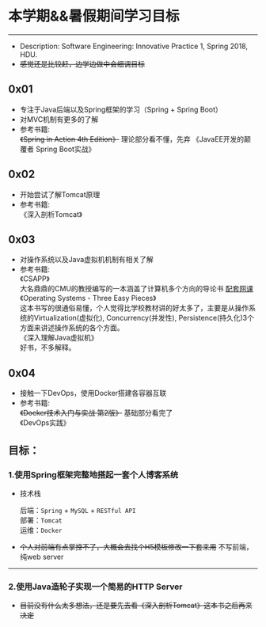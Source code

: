 # 本学期&&暑假期间学习目标
---
* Description: Software Engineering: Innovative Practice 1, Spring 2018, HDU.
* ~~感觉还是比较赶，边学边做中会细调目标~~

## 0x01
* 专注于Java后端以及Spring框架的学习（Spring + Spring Boot）
* 对MVC机制有更多的了解
* 参考书籍:  
  ~~《Spring in Action 4th Edition》~~ 理论部分看不懂，先弃
  《JavaEE开发的颠覆者 Spring Boot实战》

## 0x02
* 开始尝试了解Tomcat原理
* 参考书籍:  
  《深入剖析Tomcat》

## 0x03
* 对操作系统以及Java虚拟机机制有相关了解
* 参考书籍:  
  《CSAPP》  
     大名鼎鼎的CMU的教授编写的一本涵盖了计算机多个方向的导论书  [配套网课](https://www.youtube.com/playlist?list=PLbY-cFJNzq7z_tQGq-rxtq_n2QQDf5vnM)  
  《Operating Systems - Three Easy Pieces》  
     这本书写的很通俗易懂，个人觉得比学校教材讲的好太多了，主要是从操作系统的Virtualization(虚拟化), Concurrency(并发性), Persistence(持久化)3个方面来讲述操作系统的各个方面。  
  《深入理解Java虚拟机》  
     好书，不多解释。

## 0x04
* 接触一下DevOps，使用Docker搭建各容器互联
* 参考书籍:  
  ~~《Docker技术入门与实战 第2版》~~ 基础部分看完了  
  《DevOps实践》


## 目标：
### 1.使用Spring框架完整地搭起一套个人博客系统
* 技术栈  

  后端：`Spring` + `MySQL` + `RESTful API`  
  部署：`Tomcat`  
  运维：`Docker`  

* ~~个人对前端有点掌控不了，大概会去找个H5模板修改一下套来用~~  不写前端，纯web server
---
### 2.使用Java造轮子实现一个简易的HTTP Server
* ~~目前没有什么太多想法，还是要先去看《深入剖析Tomcat》这本书之后再来决定~~